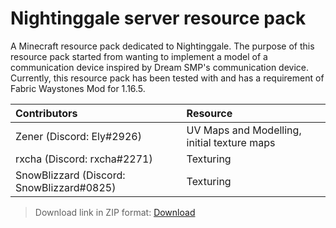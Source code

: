 # Nightinggale server resource pack

A Minecraft resource pack dedicated to Nightinggale.
The purpose of this resource pack started from wanting to implement a model of a communication device inspired by Dream SMP's communication device.
Currently, this resource pack has been tested with and has a requirement of Fabric Waystones Mod for 1.16.5.

| Contributors                              | Resource                                    |
|:----------------------------------------- |:------------------------------------------- |
| Zener (Discord: Ely#2926)                 | UV Maps and Modelling, initial texture maps |
| rxcha (Discord: rxcha#2271)               | Texturing                                   |
| SnowBlizzard (Discord: SnowBlizzard#0825) | Texturing                                   |

> Download link in ZIP format: [Download](https://github.com/Sulfurixar/nightingale_server_resource_pack/releases/download/0.9.6/Z-Type.Comms.0.9.6.zip "Resource Pack Download Link")
